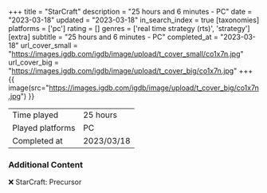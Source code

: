 +++
title = "StarCraft"
description = "25 hours and 6 minutes - PC"
date = "2023-03-18"
updated = "2023-03-18"
in_search_index = true
[taxonomies]
platforms = ['pc']
rating = []
genres = ['real time strategy (rts)', 'strategy']
[extra]
subtitle = "25 hours and 6 minutes - PC"
completed_at = "2023-03-18"
url_cover_small = "https://images.igdb.com/igdb/image/upload/t_cover_small/co1x7n.jpg"
url_cover_big = "https://images.igdb.com/igdb/image/upload/t_cover_big/co1x7n.jpg"
+++
{{ image(src="https://images.igdb.com/igdb/image/upload/t_cover_big/co1x7n.jpg") }}

|              |            |
| ------------ | ---------- |
| Time played  | 25 hours |
| Played platforms    | PC |
| Completed at | 2023/03/18 |



### Additional Content


❌ StarCraft: Precursor
